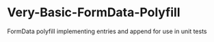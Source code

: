 # Very-Basic-FormData-Polyfill
FormData polyfill implementing entries and append for use in unit tests
